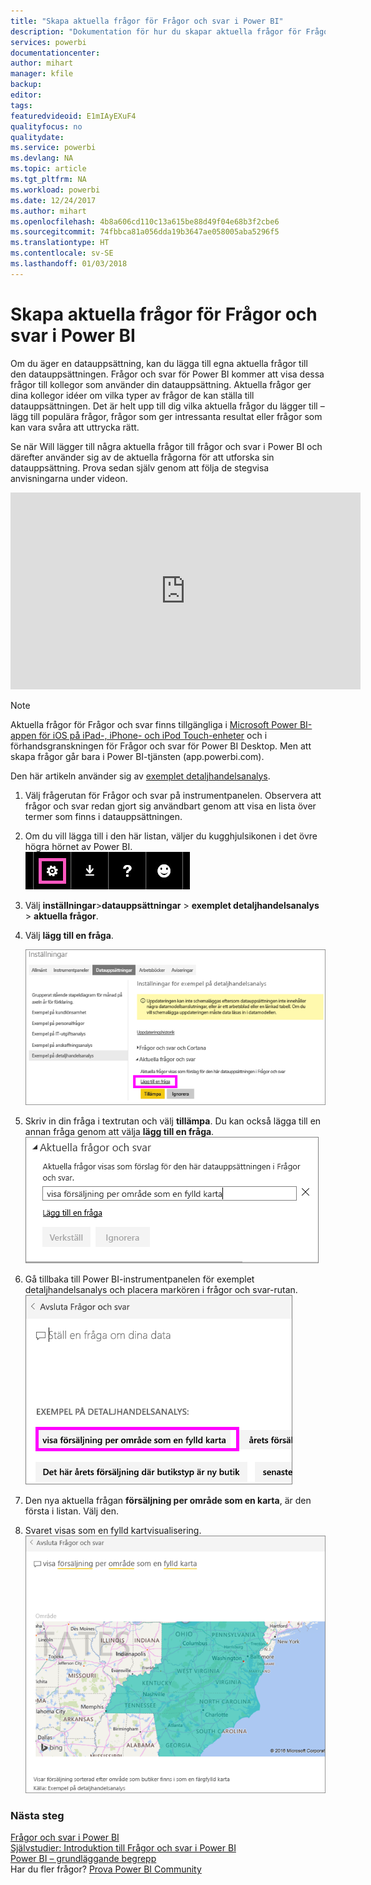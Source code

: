 ```yaml
---
title: "Skapa aktuella frågor för Frågor och svar i Power BI"
description: "Dokumentation för hur du skapar aktuella frågor för Frågor och svar i Power BI"
services: powerbi
documentationcenter: 
author: mihart
manager: kfile
backup: 
editor: 
tags: 
featuredvideoid: E1mIAyEXuF4
qualityfocus: no
qualitydate: 
ms.service: powerbi
ms.devlang: NA
ms.topic: article
ms.tgt_pltfrm: NA
ms.workload: powerbi
ms.date: 12/24/2017
ms.author: mihart
ms.openlocfilehash: 4b8a606cd110c13a615be88d49f04e68b3f2cbe6
ms.sourcegitcommit: 74fbbca81a056dda19b3647ae058005aba5296f5
ms.translationtype: HT
ms.contentlocale: sv-SE
ms.lasthandoff: 01/03/2018
---
```

# <a name="create-featured-questions-for-power-bi-qa"></a>Skapa aktuella frågor för Frågor och svar i Power BI
Om du äger en datauppsättning, kan du lägga till egna aktuella frågor till den datauppsättningen.  Frågor och svar för Power BI kommer att visa dessa frågor till kollegor som använder din datauppsättning.  Aktuella frågor ger dina kollegor idéer om vilka typer av frågor de kan ställa till datauppsättningen. Det är helt upp till dig vilka aktuella frågor du lägger till – lägg till populära frågor, frågor som ger intressanta resultat eller frågor som kan vara svåra att uttrycka rätt.

Se när Will lägger till några aktuella frågor till frågor och svar i Power BI och därefter använder sig av de aktuella frågorna för att utforska sin datauppsättning. Prova sedan själv genom att följa de stegvisa anvisningarna under videon.

<iframe width="560" height="315" src="https://www.youtube.com/embed/E1mIAyEXuF4" frameborder="0" allowfullscreen></iframe>

> [!NOTE]
> Aktuella frågor för Frågor och svar finns tillgängliga i [Microsoft Power BI-appen för iOS på iPad-, iPhone- och iPod Touch-enheter](mobile-apps-ios-qna.md) och i förhandsgranskningen för Frågor och svar för Power BI Desktop. Men att skapa frågor går bara i Power BI-tjänsten (app.powerbi.com).
> 
> 

Den här artikeln använder sig av [exemplet detaljhandelsanalys](sample-datasets.md).

1. Välj frågerutan för Frågor och svar på instrumentpanelen.   Observera att frågor och svar redan gjort sig användbart genom att visa en lista över termer som finns i datauppsättningen.
2. Om du vill lägga till i den här listan, väljer du kugghjulsikonen i det övre högra hörnet av Power BI.  
   ![](media/service-q-and-a-create-featured-questions/pbi_gearicon2.jpg)
3. Välj **inställningar**&gt;**datauppsättningar** &gt; **exemplet detaljhandelsanalys** &gt; **aktuella frågor**.  
4. Välj **lägg till en fråga**.
   
   ![](media/service-q-and-a-create-featured-questions/power-bi-settings.png)
5. Skriv in din fråga i textrutan och välj **tillämpa**.   Du kan också lägga till en annan fråga genom att välja **lägg till en fråga**.  
   ![](media/service-q-and-a-create-featured-questions/power-bi-type-featured-question.png)
6. Gå tillbaka till Power BI-instrumentpanelen för exemplet detaljhandelsanalys och placera markören i frågor och svar-rutan.   
   ![](media/service-q-and-a-create-featured-questions/power-bi-featured-q.png)
7. Den nya aktuella frågan **försäljning per område som en karta**, är den första i listan. Välj den.  
8. Svaret visas som en fylld kartvisualisering.  
   ![](media/service-q-and-a-create-featured-questions/power-bi-filled-map.png)

### <a name="next-steps"></a>Nästa steg
[Frågor och svar i Power BI](service-q-and-a.md)  
[Självstudier: Introduktion till Frågor och svar i Power BI](power-bi-visualization-introduction-to-q-and-a.md)  
[Power BI – grundläggande begrepp](service-basic-concepts.md)  
Har du fler frågor? [Prova Power BI Community](http://community.powerbi.com/)

